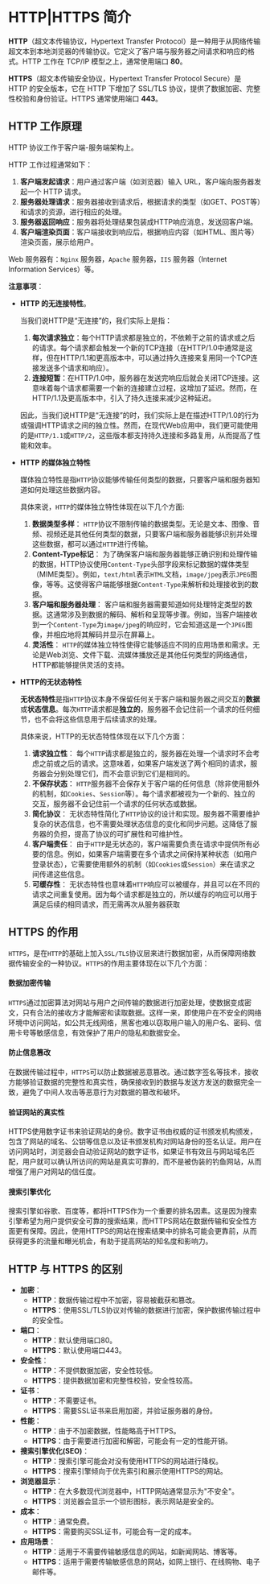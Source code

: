 # HTTP|HTTPS 简介

**HTTP**（超文本传输协议，Hypertext Transfer Protocol）是一种用于从网络传输超文本到本地浏览器的传输协议。它定义了客户端与服务器之间请求和响应的格式。HTTP 工作在 TCP/IP 模型之上，通常使用端口 **80**。

**HTTPS**（超文本传输安全协议，Hypertext Transfer Protocol Secure）是 HTTP 的安全版本，它在 HTTP 下增加了 SSL/TLS 协议，提供了数据加密、完整性校验和身份验证。HTTPS 通常使用端口 **443**。



## HTTP 工作原理

HTTP 协议工作于客户端-服务端架构上。

HTTP 工作过程通常如下：

1. **客户端发起请求**：用户通过客户端（如浏览器）输入 URL，客户端向服务器发起一个 HTTP 请求。
2. **服务器处理请求**：服务器接收到请求后，根据请求的类型（如GET、POST等）和请求的资源，进行相应的处理。
3. **服务器返回响应**：服务器将处理结果包装成HTTP响应消息，发送回客户端。
4. **客户端渲染页面**：客户端接收到响应后，根据响应内容（如HTML、图片等）渲染页面，展示给用户。

Web 服务器有：`Nginx` 服务器，`Apache` 服务器，`IIS` 服务器（Internet Information Services）等。



**注意事项**：

+ **HTTP 的无连接特性**。

  当我们说HTTP是“无连接”的，我们实际上是指：

  1. **每次请求独立**：每个HTTP请求都是独立的，不依赖于之前的请求或之后的请求。每个请求都会触发一个新的TCP连接（在HTTP/1.0中通常是这样，但在HTTP/1.1和更高版本中，可以通过持久连接来复用同一个TCP连接发送多个请求和响应）。
  2. **连接短暂**：在HTTP/1.0中，服务器在发送完响应后就会关闭TCP连接。这意味着每个请求都需要一个新的连接建立过程，这增加了延迟。然而，在HTTP/1.1及更高版本中，引入了持久连接来减少这种延迟。

  因此，当我们说HTTP是“无连接”的时，我们实际上是在描述HTTP/1.0的行为或强调HTTP请求之间的独立性。然而，在现代Web应用中，我们更可能使用的是`HTTP/1.1`或`HTTP/2`，这些版本都支持持久连接和多路复用，从而提高了性能和效率。

+ **HTTP 的媒体独立特性**

  媒体独立特性是指`HTTP`协议能够传输任何类型的数据，只要客户端和服务器知道如何处理这些数据内容。

  具体来说，`HTTP`的媒体独立特性体现在以下几个方面:

  1. **数据类型多样**：
     `HTTP`协议不限制传输的数据类型。无论是文本、图像、音频、视频还是其他任何类型的数据，只要客户端和服务器能够识别并处理这些数据，都可以通过`HTTP`进行传输。
  2. **Content-Type标记**：
     为了确保客户端和服务器能够正确识别和处理传输的数据，HTTP协议使用`Content-Type`头部字段来标记数据的媒体类型（MIME类型）。例如，`text/html`表示`HTML`文档，`image/jpeg`表示`JPEG`图像，等等。这使得客户端能够根据`Content-Type`来解析和处理接收到的数据。
  3. **客户端和服务器处理**：
     客户端和服务器需要知道如何处理特定类型的数据。这通常涉及到数据的解码、解析和呈现等步骤。例如，当客户端接收到一个`Content-Type`为`image/jpeg`的响应时，它会知道这是一个`JPEG`图像，并相应地将其解码并显示在屏幕上。
  4. **灵活性**：
     `HTTP`的媒体独立特性使得它能够适应不同的应用场景和需求。无论是Web浏览、文件下载、流媒体播放还是其他任何类型的网络通信，HTTP都能够提供灵活的支持。

+ **HTTP的无状态特性**

  **无状态特性**是指`HTTP`协议本身不保留任何关于客户端和服务器之间交互的**数据**或**状态信息**。每次`HTTP`请求都是**独立的**，服务器不会记住前一个请求的任何细节，也不会将这些信息用于后续请求的处理。

  具体来说，HTTP的无状态特性体现在以下几个方面：

  1. **请求独立性**：
     每个`HTTP`请求都是独立的，服务器在处理一个请求时不会考虑之前或之后的请求。这意味着，如果客户端发送了两个相同的请求，服务器会分别处理它们，而不会意识到它们是相同的。
  2. **不保存状态**：
     `HTTP`服务器不会保存关于客户端的任何信息（除非使用额外的机制，如`Cookies`、`Session`等）。每个请求都被视为一个新的、独立的交互，服务器不会记住前一个请求的任何状态或数据。
  3. **简化协议**：
     无状态特性简化了`HTTP`协议的设计和实现。服务器不需要维护复杂的状态信息，也不需要处理状态信息的变化和同步问题。这降低了服务器的负担，提高了协议的可扩展性和可维护性。
  4. **客户端责任**：
     由于`HTTP`是无状态的，客户端需要负责在请求中提供所有必要的信息。例如，如果客户端需要在多个请求之间保持某种状态（如用户登录状态），它需要使用额外的机制（如`Cookies`或`Session`）来在请求之间传递这些信息。
  5. **可缓存性**：
     无状态特性也意味着`HTTP`响应可以被缓存，并且可以在不同的请求之间重复使用。因为每个请求都是独立的，所以缓存的响应可以用于满足后续的相同请求，而无需再次从服务器获取



## HTTPS 的作用

`HTTPS`，是在`HTTP`的基础上加入`SSL/TLS`协议层来进行数据加密，从而保障网络数据传输安全的一种协议。`HTTPS`的作用主要体现在以下几个方面：

####  数据加密传输

`HTTPS`通过加密算法对网站与用户之间传输的数据进行加密处理，使数据变成密文，只有合法的接收方才能解密和读取数据。这样一来，即使用户在不安全的网络环境中访问网站，如公共无线网络，黑客也难以窃取用户输入的用户名、密码、信用卡号等敏感信息，有效保护了用户的隐私和数据安全。

#### 防止信息篡改

在数据传输过程中，`HTTPS`可以防止数据被恶意篡改。通过数字签名等技术，接收方能够验证数据的完整性和真实性，确保接收到的数据与发送方发送的数据完全一致，避免了中间人攻击等恶意行为对数据的篡改和破坏。

#### 验证网站的真实性

HTTPS使用数字证书来验证网站的身份。数字证书由权威的证书颁发机构颁发，包含了网站的域名、公钥等信息以及证书颁发机构对网站身份的签名认证。用户在访问网站时，浏览器会自动验证网站的数字证书，如果证书有效且与网站域名匹配，用户就可以确认所访问的网站是真实可靠的，而不是被伪装的钓鱼网站，从而增强了用户对网站的信任度。

#### 搜索引擎优化

搜索引擎如谷歌、百度等，都将HTTPS作为一个重要的排名因素。这是因为搜索引擎希望为用户提供安全可靠的搜索结果，而HTTPS网站在数据传输和安全性方面更有保障。因此，使用HTTPS的网站在搜索结果中的排名可能会更靠前，从而获得更多的流量和曝光机会，有助于提高网站的知名度和影响力。





## HTTP 与 HTTPS 的区别

- **加密**：
  - **HTTP**：数据传输过程中不加密，容易被截获和篡改。
  - **HTTPS**：使用SSL/TLS协议对传输的数据进行加密，保护数据传输过程中的安全性。
- **端口**：
  - **HTTP**：默认使用端口80。
  - **HTTPS**：默认使用端口443。
- **安全性**：
  - **HTTP**：不提供数据加密，安全性较低。
  - **HTTPS**：提供数据加密和完整性校验，安全性较高。
- **证书**：
  - **HTTP**：不需要证书。
  - **HTTPS**：需要SSL证书来启用加密，并验证服务器的身份。
- **性能**：
  - **HTTP**：由于不加密数据，性能略高于HTTPS。
  - **HTTPS**：由于需要进行加密和解密，可能会有一定的性能开销。
- **搜索引擎优化(SEO)**：
  - **HTTP**：搜索引擎可能会对没有使用HTTPS的网站进行降权。
  - **HTTPS**：搜索引擎倾向于优先索引和展示使用HTTPS的网站。
- **浏览器显示**：
  - **HTTP**：在大多数现代浏览器中，HTTP网站通常显示为"不安全"。
  - **HTTPS**：浏览器会显示一个锁形图标，表示网站是安全的。
- **成本**：
  - **HTTP**：通常免费。
  - **HTTPS**：需要购买SSL证书，可能会有一定的成本。
- **应用场景**：
  - **HTTP**：适用于不需要传输敏感信息的网站，如新闻网站、博客等。
  - **HTTPS**：适用于需要传输敏感信息的网站，如网上银行、在线购物、电子邮件等。